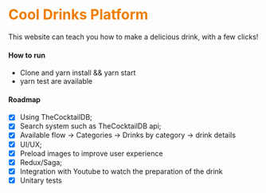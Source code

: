<h1 style="color:#EE7D00;">Cool Drinks Platform</h1>

<p>This website can teach you how to make a delicious drink, with a few clicks!</p>

#### How to run
  - Clone and yarn install && yarn start
  - yarn test are available

#### Roadmap

- [x] Using TheCocktailDB;
- [x] Search system such as TheCocktailDB api;
- [x] Available flow -> Categories -> Drinks by category -> drink details
- [x] UI/UX;
- [x] Preload images to improve user experience
- [x] Redux/Saga;
- [x] Integration with Youtube to watch the preparation of the drink
- [x] Unitary tests
